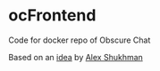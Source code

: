 # ocFrontend
Code for docker repo of Obscure Chat

Based on an [idea](https://ideas.alexshukhman.com/products/architecture/2020/01/14/obscure-chat.html) by [Alex Shukhman](https://github.com/alexshukhman)
